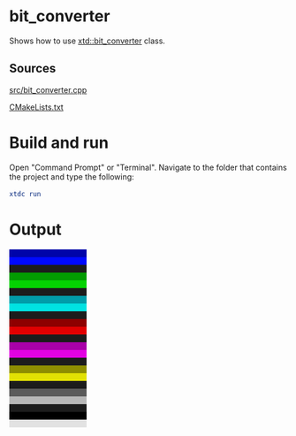 # bit_converter

Shows how to use [xtd::bit_converter](../../../../src/xtd.core/include/xtd/bit_converter.h) class.

## Sources

[src/bit_converter.cpp](src/bit_converter.cpp)

[CMakeLists.txt](CMakeLists.txt)

# Build and run

Open "Command Prompt" or "Terminal". Navigate to the folder that contains the project and type the following:

```cmake
xtdc run
```

# Output

![Screenshot](../../../../docs/pictures/examples/console_background_color.png)
